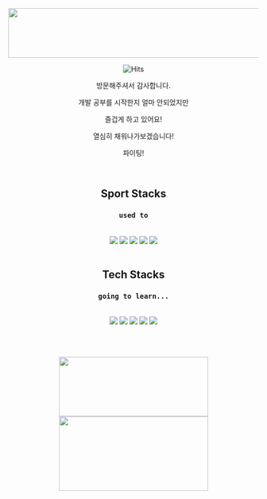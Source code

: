 <div align="center">
	<img src="https://capsule-render.vercel.app/api?type=cylinder&color=dcdcdc&text=Welcome!%20안녕하세요!&fontAlignY=45&fontSize=30&height=120&animation=blinking&desc=Jeonghwan&descAlignY=70&"width=700 height=100>

![Hits](https://hits.seeyoufarm.com/api/count/incr/badge.svg?url=https%3A%2F%2Fgithub.com%2Fskysky44&count_bg=%23CD8FEE&title_bg=%238A39B2&icon=&icon_color=%23E7E7E7&title=hits&edge_flat=true)

방문해주셔서 감사합니다.

개발 공부를 시작한지 얼마 안되었지만

즐겁게 하고 있어요!

열심히 채워나가보겠습니다! 

파이팅!

<br/>

## Sport Stacks

### `used to`
<br/>
  <img src="https://img.shields.io/badge/Football-2DA9D7?style=for-the-badge&logo=Nike&logoColor=white"> 
  <img src="https://img.shields.io/badge/badminton-0ABF53?style=for-the-badge&logo=Nike&logoColor=white"> 
  <img src="https://img.shields.io/badge/table%20tennis-F01428?style=for-the-badge&logo=Nike&logoColor=white&">

 <img src="https://img.shields.io/badge/foot%20volleyball-A81C7D?style=for-the-badge&logo=Nike&logoColor=white">
 <img src="https://img.shields.io/badge/walking-F8991C?style=for-the-badge&logo=Nike&logoColor=white">
<br/><br/>

## Tech Stacks

### `going to learn...`
<br/>
  <img src="https://img.shields.io/badge/html5-E34F26?style=for-the-badge&logo=html5&logoColor=white"> 
  <img src="https://img.shields.io/badge/css-1572B6?style=for-the-badge&logo=css3&logoColor=white"> 
  <img src="https://img.shields.io/badge/javascript-F7DF1E?style=for-the-badge&logo=javascript&logoColor=white&">

 <img src="https://img.shields.io/badge/python-3776AB?style=for-the-badge&logo=python&logoColor=white">
 <img src="https://img.shields.io/badge/windows-0078D6?style=for-the-badge&logo=windows&logoColor=white">

<br/><br/>

<img src="https://github-readme-stats.vercel.app/api/top-langs/?username=skysky44&layout=compact&theme=buefy" width=300 height=120>
<br/>
<img src="https://github-readme-stats.vercel.app/api?username=skysky44&show_icons=true&theme=buefy" width=300 height=150>


</div>
